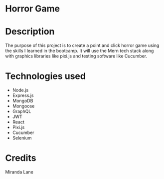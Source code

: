 # Horror Game

# Description
The purpose of this project is to create a point and click horror game using the skills I learned in the bootcamp. It will use the Mern tech stack along with graphics libraries like pixi.js and testing software like Cucumber. 

# Technologies used
* Node.js
* Express.js
* MongoDB
* Mongoose
* GraphQL
* JWT
* React
* Pixi.js
* Cucumber
* Selenium



# Credits
Miranda Lane
